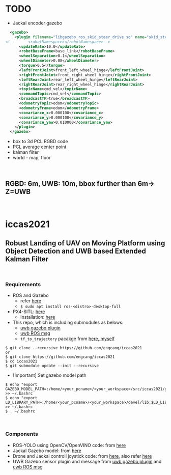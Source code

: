# TODO
+ Jackal encoder gazebo
~~~xml
  <gazebo>
    <plugin filename="libgazebo_ros_skid_steer_drive.so" name="skid_steer_drive_controller">
<!--      <robotNamespace></robotNamespace>--> 
      <updateRate>10.0</updateRate>
      <robotBaseFrame>base_link</robotBaseFrame>
      <wheelSeparation>0.1</wheelSeparation>
      <wheelDiameter>0.08</wheelDiameter>
      <torque>0.5</torque>
      <leftFrontJoint>front_left_wheel_hinge</leftFrontJoint>
      <rightFrontJoint>front_right_wheel_hinge</rightFrontJoint>
      <leftRearJoint>rear_left_wheel_hinge</leftRearJoint>
      <rightRearJoint>rear_right_wheel_hinge</rightRearJoint>
      <topicName>cmd_vel</topicName>
      <commandTopic>cmd_vel</commandTopic>
      <broadcastTF>true</broadcastTF>
      <odometryTopic>odom</odometryTopic>
      <odometryFrame>odom</odometryFrame>
      <covariance_x>0.000100</covariance_x>
      <covariance_y>0.000100</covariance_y>
      <covariance_yaw>0.010000</covariance_yaw>
    </plugin>
  </gazebo>
~~~
+ box to 3d PCL RGBD code
+ PCL average center point
+ kalman filter
+ world - map, floor

<br>

## RGBD: 6m, UWB: 10m, bbox further than 6m-> Z=UWB

<br>

# iccas2021
## Robust Landing of UAV on Moving Platform using Object Detection and UWB based Extended Kalman Filter

<br>

### Requirements
+ ROS and Gazebo
    + refer [here](http://wiki.ros.org/ROS/Installation)
    + `$ sudo apt install ros-<distro>-desktop-full`
+ PX4-SITL: [here](https://github.com/PX4/PX4-SITL_gazebo)
    + Installation: [here](https://github.com/engcang/mavros-gazebo-application#installation)
+ This repo, which is including submodules as belows:
    + [uwb gazebo plugin](https://github.com/valentinbarral/gazebosensorplugins)
    + [uwb ROS msg](https://github.com/valentinbarral/rosmsgs)
    + `tf_to_trajectory` pacakge from [here, myself](https://github.com/engcang/tf_to_trajectory)
~~~shell
$ git clone --recursive https://github.com/engcang/iccas2021
or
$ git clone https://github.com/engcang/iccas2021
$ cd iccas2021
$ git submodule update --init --recursive
~~~

+ [Important] Set gazebo model path
~~~shell
$ echo "export GAZEBO_MODEL_PATH=:/home/<your_pcname>/<your_workspace>/src/iccas2021/gazebo_model_and_world:$GAZEBO_MODEL_PATH" >> ~/.bashrc
$ echo "export LD_LIBRARY_PATH=:/home/<your_pcname>/<your_workspace>/devel/lib:$LD_LIBRARY_PATH" >> ~/.bashrc
$ . ~/.bashrc
~~~

<br>

### Components
+ ROS-YOLO using OpenCV/OpenVINO code: from [here](https://github.com/engcang/ros-yolo-sort/blob/master/YOLO_and_ROS_ver/ros_opencv_dnn.py)
+ Jackal Gazebo model: from [here](https://github.com/jackal)
+ Drone and Jackal controll joystick code: from [here](https://github.com/engcang/mavros-gazebo-application/blob/master/mavros_joy_controller.py), also refer [here](https://github.com/engcang/mavros-gazebo-application/blob/master/README.md#mission--joystick-controller---supports-kobuki-and-jackal)
+ UWB Gazebo sensor plugin and message from [uwb gazebo plugin](https://github.com/valentinbarral/gazebosensorplugins) and [uwb ROS msg](https://github.com/valentinbarral/rosmsgs)
